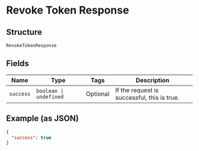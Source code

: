 
# Revoke Token Response

## Structure

`RevokeTokenResponse`

## Fields

| Name | Type | Tags | Description |
|  --- | --- | --- | --- |
| `success` | `boolean \| undefined` | Optional | If the request is successful, this is true. |

## Example (as JSON)

```json
{
  "success": true
}
```

